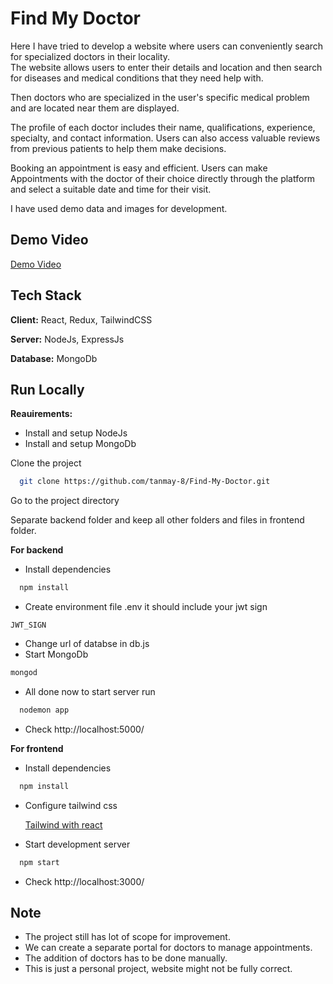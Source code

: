 
# Find My Doctor

Here I have tried to develop a website where users can conveniently search for specialized doctors in their locality.\
The website allows users to enter their details and location and then search for diseases and medical conditions that they need help with. 

Then doctors who are specialized in the user's specific medical problem and are located near them are displayed.

The profile of each doctor includes their name, qualifications, experience, specialty, and contact information. Users can also access valuable reviews from previous patients to help them make decisions.

Booking an appointment is easy and efficient. Users can make
Appointments with the doctor of their choice directly through the platform and select a suitable date and time for their visit.

I have used demo data and images for development.


## Demo Video
[Demo Video](https://drive.google.com/file/d/17tk_zeCUgSNnRuQOjeiRrOJdNn7OM8TE/view?usp=sharing)

## Tech Stack 

**Client:** React, Redux, TailwindCSS

**Server:** NodeJs, ExpressJs

**Database:** MongoDb

## Run Locally

**Reauirements:**
- Install and setup NodeJs
- Install and setup MongoDb


Clone the project

```bash
  git clone https://github.com/tanmay-8/Find-My-Doctor.git
```

Go to the project directory

Separate backend folder and keep all other folders and files in frontend folder.

**For backend**

- Install dependencies

```bash
  npm install
```

- Create environment file .env it should include your jwt sign 

`JWT_SIGN`

- Change url of databse in db.js
- Start MongoDb

```bash
mongod
```

- All done now to start server run

```bash
  nodemon app
```

- Check http://localhost:5000/

**For frontend**

- Install dependencies

```bash
  npm install
```
- Configure tailwind css

  [Tailwind with react](https://tailwindcss.com/docs/guides/create-react-app)

- Start development server

```bash
  npm start
```

- Check http://localhost:3000/

## Note
- The project still has lot of scope for improvement.
- We can create a separate portal for doctors to manage appointments.
- The addition of doctors has to be done manually. 
- This is just a personal project, website might not be fully correct.
